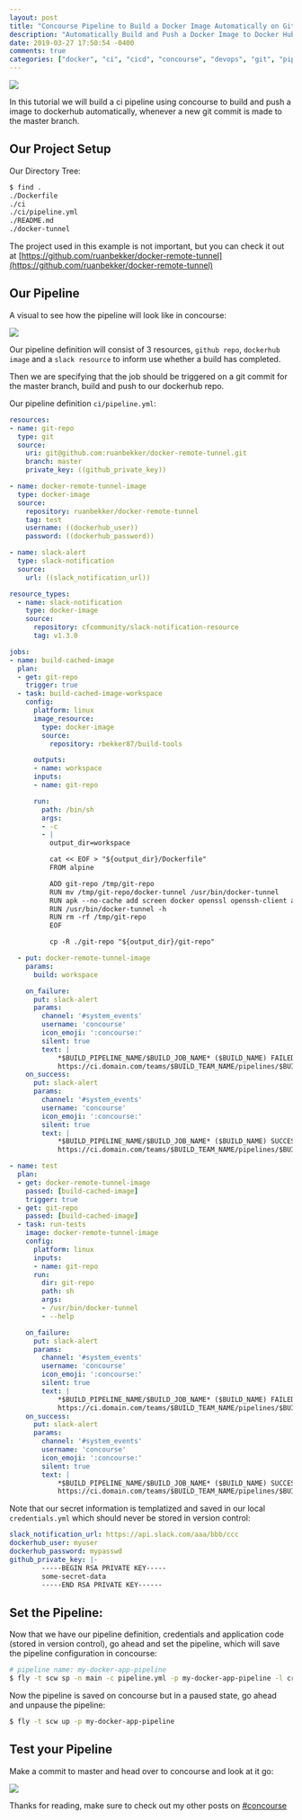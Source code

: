 ```yaml
---
layout: post
title: "Concourse Pipeline to Build a Docker Image Automatically on Git Commit"
description: "Automatically Build and Push a Docker Image to Docker Hub using Concourse whenever a Git Commit is Published"
date: 2019-03-27 17:50:54 -0400
comments: true
categories: ["docker", "ci", "cicd", "concourse", "devops", "git", "pipelines"]
---
```


![](https://i.snag.gy/gzkdu9.jpg?nocache=1511644783495)

In this tutorial we will build a ci pipeline using concourse to build and push a image to dockerhub automatically, whenever a new git commit is made to the master branch.

## Our Project Setup

Our Directory Tree:

```bash
$ find .
./Dockerfile
./ci
./ci/pipeline.yml
./README.md
./docker-tunnel
```

The project used in this example is not important, but you can check it out at [https://github.com/ruanbekker/docker-remote-tunnel](https://github.com/ruanbekker/docker-remote-tunnel)

## Our Pipeline

A visual to see how the pipeline will look like in concourse:

![](https://user-images.githubusercontent.com/567298/55114996-1832d800-50ec-11e9-85ef-bc283711fbde.png)

Our pipeline definition will consist of 3 resources, `github repo`, `dockerhub image` and a `slack resource` to inform use whether a build has completed. 

Then we are specifying that the job should be triggered on a git commit for the master branch, build and push to our dockerhub repo.

Our pipeline definition `ci/pipeline.yml`:

```yaml
resources:
- name: git-repo
  type: git
  source:
    uri: git@github.com:ruanbekker/docker-remote-tunnel.git
    branch: master
    private_key: ((github_private_key))

- name: docker-remote-tunnel-image
  type: docker-image
  source:
    repository: ruanbekker/docker-remote-tunnel
    tag: test
    username: ((dockerhub_user))
    password: ((dockerhub_password))

- name: slack-alert
  type: slack-notification
  source:
    url: ((slack_notification_url))

resource_types:
  - name: slack-notification
    type: docker-image
    source:
      repository: cfcommunity/slack-notification-resource
      tag: v1.3.0

jobs:
- name: build-cached-image
  plan:
  - get: git-repo
    trigger: true
  - task: build-cached-image-workspace
    config:
      platform: linux
      image_resource:
        type: docker-image
        source:
          repository: rbekker87/build-tools

      outputs:
      - name: workspace
      inputs:
      - name: git-repo

      run:
        path: /bin/sh
        args:
        - -c
        - |
          output_dir=workspace

          cat << EOF > "${output_dir}/Dockerfile"
          FROM alpine

          ADD git-repo /tmp/git-repo
          RUN mv /tmp/git-repo/docker-tunnel /usr/bin/docker-tunnel
          RUN apk --no-cache add screen docker openssl openssh-client apache2-utils
          RUN /usr/bin/docker-tunnel -h
          RUN rm -rf /tmp/git-repo
          EOF

          cp -R ./git-repo "${output_dir}/git-repo"

  - put: docker-remote-tunnel-image
    params:
      build: workspace

    on_failure:
      put: slack-alert
      params:
        channel: '#system_events'
        username: 'concourse'
        icon_emoji: ':concourse:'
        silent: true
        text: |
            *$BUILD_PIPELINE_NAME/$BUILD_JOB_NAME* ($BUILD_NAME) FAILED to build image
            https://ci.domain.com/teams/$BUILD_TEAM_NAME/pipelines/$BUILD_PIPELINE_NAME/jobs/$BUILD_JOB_NAME/builds/$BUILD_NAME
    on_success:
      put: slack-alert
      params:
        channel: '#system_events'
        username: 'concourse'
        icon_emoji: ':concourse:'
        silent: true
        text: |
            *$BUILD_PIPELINE_NAME/$BUILD_JOB_NAME* ($BUILD_NAME) SUCCESS - Image has been published
            https://ci.domain.com/teams/$BUILD_TEAM_NAME/pipelines/$BUILD_PIPELINE_NAME/jobs/$BUILD_JOB_NAME/builds/$BUILD_NAME

- name: test
  plan:
  - get: docker-remote-tunnel-image
    passed: [build-cached-image]
    trigger: true
  - get: git-repo
    passed: [build-cached-image]
  - task: run-tests
    image: docker-remote-tunnel-image
    config:
      platform: linux
      inputs:
      - name: git-repo
      run:
        dir: git-repo
        path: sh
        args:
        - /usr/bin/docker-tunnel
        - --help

    on_failure:
      put: slack-alert
      params:
        channel: '#system_events'
        username: 'concourse'
        icon_emoji: ':concourse:'
        silent: true
        text: |
            *$BUILD_PIPELINE_NAME/$BUILD_JOB_NAME* ($BUILD_NAME) FAILED - Testing image failure
            https://ci.domain.com/teams/$BUILD_TEAM_NAME/pipelines/$BUILD_PIPELINE_NAME/jobs/$BUILD_JOB_NAME/builds/$BUILD_NAME
    on_success:
      put: slack-alert
      params:
        channel: '#system_events'
        username: 'concourse'
        icon_emoji: ':concourse:'
        silent: true
        text: |
            *$BUILD_PIPELINE_NAME/$BUILD_JOB_NAME* ($BUILD_NAME) SUCCESS - Testing image Succeeded
            https://ci.domain.com/teams/$BUILD_TEAM_NAME/pipelines/$BUILD_PIPELINE_NAME/jobs/$BUILD_JOB_NAME/builds/$BUILD_NAME
```

Note that our secret information is templatized and saved in our local `credentials.yml` which should never be stored in version control:

```yaml
slack_notification_url: https://api.slack.com/aaa/bbb/ccc
dockerhub_user: myuser
dockerhub_password: mypasswd
github_private_key: |-
        -----BEGIN RSA PRIVATE KEY-----
        some-secret-data
        -----END RSA PRIVATE KEY------
```

## Set the Pipeline:

Now that we have our pipeline definition, credentials and application code (stored in version control), go ahead and set the pipeline, which will save the pipeline configuration in concourse:

```bash
# pipeline name: my-docker-app-pipeline
$ fly -t scw sp -n main -c pipeline.yml -p my-docker-app-pipeline -l credentials.yml
```

Now the pipeline is saved on concourse but in a paused state, go ahead and unpause the pipeline:

```bash
$ fly -t scw up -p my-docker-app-pipeline
```

## Test your Pipeline

Make a commit to master and head over to concourse and look at it go:

![](https://user-images.githubusercontent.com/567298/55116018-a5772c00-50ee-11e9-861e-a5ddc74550e2.png)

Thanks for reading, make sure to check out my other posts on [#concourse](https://blog.ruanbekker.com/blog/categories/concourse)
